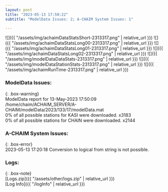 ```yaml
---
layout: post
title: "2023-05-13 17:50:22"
subtitle: "ModelData Issues: 2; A-CHAIM System Issues: 1"

---
```


![]({{ "/assets/img/achaimDataStatsShort-2313317.png" | relative_url }})
![]({{ "/assets/img/achaimDataStatsLong00-2313317.png" | relative_url }})
![]({{ "/assets/img/achaimDataStatsLong01-2313317.png" | relative_url }})
![]({{ "/assets/img/achaimDataStatsLong02-2313317.png" | relative_url }})
![]({{ "/assets/img/modelDataDataStats-2313317.png" | relative_url }})
![]({{ "/assets/img/modelDataStationStats-2313317.png" | relative_url }})
![]({{ "/assets/img/achaimRunTime-2313317.png" | relative_url }})


### ModelData Issues:  
  
{: .box-warning}  
 ModelData report for 13-May-2023 17:50:09   
 /home/chaim/ACHAIM_SERVER/A-CHAIM/modelData/2023/133/17/modelData.mat   
 0% of all possible stations for KASI were downloaded. x3183   
 0% of all possible stations for CHAIN were downloaded. x2144   
  
### A-CHAIM System Issues:  
  
{: .box-error}  
2023-05-13 17:20:18 Conversion to logical from string is not possible.  

### Logs:  
  
{: .box-note}  
[Logs.zip]({{ "/assets/other/logs.zip" | relative_url }})  
[Log Info]({{ "/logInfo" | relative_url }})  
